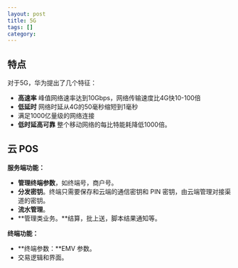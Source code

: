 ```yaml
---
layout: post
title: 5G
tags: []
category: 
---
```


## 特点

对于5G，华为提出了几个特征：

- **高速率** 峰值网络速率达到10Gbps，网络传输速度比4G快10-100倍
- **低延时** 网络时延从4G的50毫秒缩短到1毫秒
- 满足1000亿量级的网络连接
- **低时延高可靠** 整个移动网络的每比特能耗降低1000倍。

## 云 POS

**服务端功能：**

- **管理终端参数**，如终端号，商户号。
- **分发密钥**。终端只需要保存和云端的通信密钥和 PIN 密钥，由云端管理对接渠道的密钥。
- **流水管理**。
- **管理类业务。**结算，批上送，脚本结果通知等。

**终端功能：**

- **终端参数：**EMV 参数。
- 交易逻辑和界面。



